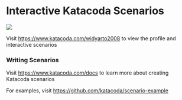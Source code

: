 # Interactive Katacoda Scenarios

[![](http://shields.katacoda.com/katacoda/widyarto2008/count.svg)](https://www.katacoda.com/widyarto2008 "Get your profile on Katacoda.com")

Visit https://www.katacoda.com/widyarto2008 to view the profile and interactive scenarios

### Writing Scenarios
Visit https://www.katacoda.com/docs to learn more about creating Katacoda scenarios

For examples, visit https://github.com/katacoda/scenario-example
